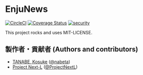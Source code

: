 # EnjuNews
[![CircleCI](https://circleci.com/gh/next-l/enju_news.svg?style=svg)](https://circleci.com/gh/next-l/enju_news)
[![Coverage Status](https://coveralls.io/repos/github/next-l/enju_news/badge.svg?branch=master)](https://coveralls.io/github/next-l/enju_news?branch=master)
[![security](https://hakiri.io/github/next-l/enju_news/master.svg)](https://hakiri.io/github/next-l/enju_news/master)

This project rocks and uses MIT-LICENSE.

## 製作者・貢献者 (Authors and contributors)
* [TANABE, Kosuke](https://github.com/nabeta) ([@nabeta](https://twitter.com/nabeta))
* [Project Next-L](https://www.next-l.jp) ([@ProjectNextL](https://twitter.com/ProjectNextL))

